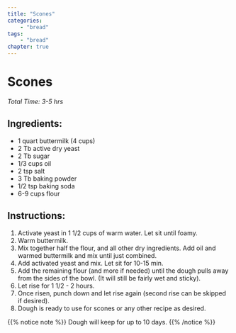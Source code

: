 ```yaml
---
title: "Scones"
categories: 
    - "bread"
tags:
    - "bread"
chapter: true
---
```

# Scones 
*Total Time: 3-5 hrs*

## Ingredients:

- 1 quart buttermilk (4 cups)
- 2 Tb active dry yeast
- 2 Tb sugar
- 1/3 cups oil
- 2 tsp salt
- 3 Tb baking powder
- 1/2 tsp baking soda
- 6-9 cups flour

## Instructions:

1. Activate yeast in 1 1/2 cups of warm water. Let sit until foamy.
2. Warm buttermilk.
3. Mix together half the flour, and all other dry ingredients. Add oil and warmed buttermilk and mix
until just combined.
4. Add activated yeast and mix. Let sit for 10-15 min.
5. Add the remaining flour (and more if needed) until the dough pulls away from the sides of the
bowl. (It will still be fairly wet and sticky).
6. Let rise for 1 1/2 - 2 hours.
7. Once risen, punch down and let rise again (second rise can be skipped if desired).
8. Dough is ready to use for scones or any other recipe as desired.

{{% notice note %}}
Dough will keep for up to 10 days.
{{% /notice %}}
